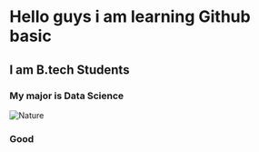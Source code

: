 # Hello guys i am learning Github basic
## I am B.tech Students
### My major is Data Science
![Nature](https://source.unsplash.com/600x400/?nature)
### Good

